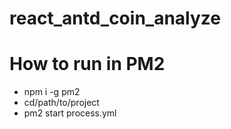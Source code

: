 # react_antd_coin_analyze

# How to run in PM2
 - npm i -g pm2
 - cd/path/to/project
 - pm2 start process.yml
